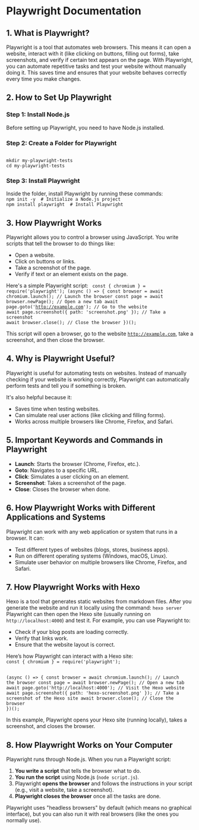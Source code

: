 <h1>Playwright Documentation</h1>
<h2>1. What is Playwright?</h2>
Playwright is a tool that automates web browsers. This means it can open a website, interact with it (like clicking on buttons, filling out forms), 
take screenshots, and verify if certain text appears on the page. With Playwright, you can automate repetitive tasks and test your website without manually doing it. 
This saves time and ensures that your website behaves correctly every time you make changes.

<h2>2. How to Set Up Playwright</h2>

<h3>Step 1: Install Node.js</h3>
Before setting up Playwright, you need to have Node.js installed. 

<h3>Step 2: Create a Folder for Playwright</h3>
<code>
mkdir my-playwright-tests
cd my-playwright-tests
</code>

<h3>Step 3: Install Playwright</h3>
Inside the folder, install Playwright by running these commands:
<code>
npm init -y  # Initialize a Node.js project
npm install playwright  # Install Playwright
</code>

<h2>3. How Playwright Works</h2>
Playwright allows you to control a browser using JavaScript. You write scripts that tell the browser to do things like:
<ul>
    <li>Open a website.</li>
    <li>Click on buttons or links.</li>
    <li>Take a screenshot of the page.</li>
    <li>Verify if text or an element exists on the page.</li>
</ul>

Here's a simple Playwright script:
<code>
const { chromium } = require('playwright');
(async () => {
    const browser = await chromium.launch();  // Launch the browser
    const page = await browser.newPage();  // Open a new tab
    await page.goto('http://example.com');  // Go to the website
    await page.screenshot({ path: 'screenshot.png' });  // Take a screenshot
    await browser.close();  // Close the browser
})();
</code>

This script will open a browser, go to the website <code>http://example.com</code>, take a screenshot, and then close the browser.

<h2>4. Why is Playwright Useful?</h2>
Playwright is useful for automating tests on websites. Instead of manually checking if your website is working correctly, Playwright 
can automatically perform tests and tell you if something is broken.

It's also helpful because it:
<ul>
    <li>Saves time when testing websites.</li>
    <li>Can simulate real user actions (like clicking and filling forms).</li>
    <li>Works across multiple browsers like Chrome, Firefox, and Safari.</li>
</ul>

<h2>5. Important Keywords and Commands in Playwright</h2>
<ul>
    <li><strong>Launch</strong>: Starts the browser (Chrome, Firefox, etc.).</li>
    <li><strong>Goto</strong>: Navigates to a specific URL.</li>
    <li><strong>Click</strong>: Simulates a user clicking on an element.</li>
    <li><strong>Screenshot</strong>: Takes a screenshot of the page.</li>
    <li><strong>Close</strong>: Closes the browser when done.</li>
</ul>

<h2>6. How Playwright Works with Different Applications and Systems</h2>
Playwright can work with any web application or system that runs in a browser. It can:
<ul>
    <li>Test different types of websites (blogs, stores, business apps).</li>
    <li>Run on different operating systems (Windows, macOS, Linux).</li>
    <li>Simulate user behavior on multiple browsers like Chrome, Firefox, and Safari.</li>
</ul>

<h2>7. How Playwright Works with Hexo</h2>
Hexo is a tool that generates static websites from markdown files. After you generate the website and run it locally using the command:
<code>hexo server</code>
    Playwright can then open the Hexo site (usually running on <code>http://localhost:4000</code>) and test it. For example, you can use Playwright to:
    <ul>
        <li>Check if your blog posts are loading correctly.</li>
        <li>Verify that links work.</li>
        <li>Ensure that the website layout is correct.</li>
    </ul>
        Here’s how Playwright can interact with a Hexo site:
<code>
const { chromium } = require('playwright');

(async () => {
    const browser = await chromium.launch();  // Launch the browser
    const page = await browser.newPage();  // Open a new tab
    await page.goto('http://localhost:4000');  // Visit the Hexo website
    await page.screenshot({ path: 'hexo-screenshot.png' });  // Take a screenshot of the Hexo site
    await browser.close();  // Close the browser
})();
</code>

In this example, Playwright opens your Hexo site (running locally), takes a screenshot, and closes the browser.

<h2>8. How Playwright Works on Your Computer</h2>
Playwright runs through Node.js. When you run a Playwright script:
<ol>
    <li><strong>You write a script</strong> that tells the browser what to do.</li>
    <li><strong>You run the script</strong> using Node.js (<code>node script.js</code>).</li>
    <li>Playwright <strong>opens the browser</strong> and follows the instructions in your script (e.g., visit a website, take a screenshot).</li>
    <li><strong>Playwright closes the browser</strong> once all the tasks are done.</li>
</ol>

Playwright uses "headless browsers" by default (which means no graphical interface), but you can also run it with real browsers (like the ones you normally use).
